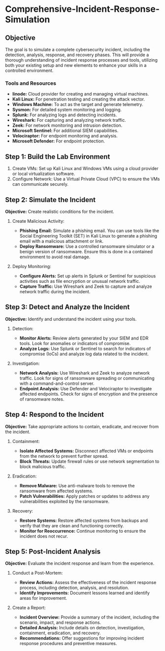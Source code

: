 # Comprehensive-Incident-Response-Simulation

## Objective

The goal is to simulate a complete cybersecurity incident, including the detection, analysis, response, and recovery phases. This will provide a thorough understanding of incident response processes and tools, utilizing both your existing setup and new elements to enhance your skills in a controlled environment.

### Tools and Resources
- **linode:** Cloud provider for creating and managing virtual machines.
- **Kali Linux:** For penetration testing and creating the attack vector.
- **Windows Machine:** To act as the target and generate telemetry.
- **Sysmon:** For detailed system monitoring and logging.
- **Splunk:** For analyzing logs and detecting incidents.
- **Wireshark:** For capturing and analyzing network traffic.
- **Zeek:** For network monitoring and intrusion detection.
- **Microsoft Sentinel:** For additional SIEM capabilities.
- **Velociraptor:** For endpoint monitoring and analysis.
- **Microsoft Defender:** For endpoint protection.

## Step 1: Build the Lab Environment

1. Create VMs: Set up Kali Linux and Windows VMs using a cloud provider or local virtualization software.
2. Configure Network: Use a Virtual Private Cloud (VPC) to ensure the VMs can communicate securely.

## Step 2: Simulate the Incident

**Objective:** Create realistic conditions for the incident.
1. Create Malicious Activity:

    * **Phishing Email:** Simulate a phishing email. You can use tools like the Social Engineering Toolkit (SET) in Kali Linux to generate a phishing email with a malicious attachment or link.
    * **Deploy Ransomware:** Use a controlled ransomware simulator or a benign version of ransomware. Ensure this is done in a contained environment to avoid real damage.

2. Deploy Monitoring:
    * **Configure Alerts:** Set up alerts in Splunk or Sentinel for suspicious activities such as file encryption or unusual network traffic.
    * **Capture Traffic:** Use Wireshark and Zeek to capture and analyze network traffic during the incident.

## Step 3: Detect and Analyze the Incident

**Objective:** Identify and understand the incident using your tools.

1. Detection:

    * **Monitor Alerts:** Review alerts generated by your SIEM and EDR tools. Look for anomalies or indicators of compromise.
    * **Analyze Logs:** Use Splunk or Sentinel to search for indicators of compromise (IoCs) and analyze log data related to the incident.

2. Investigation:

    * **Network Analysis:** Use Wireshark and Zeek to analyze network traffic. Look for signs of ransomware spreading or communicating with a command-and-control server.
    * **Endpoint Analysis:** Use Defender and Velociraptor to investigate affected endpoints. Check for signs of encryption and the presence of ransomware notes.

## Step 4: Respond to the Incident
**Objective:** Take appropriate actions to contain, eradicate, and recover from the incident.

1. Containment:

    * **Isolate Affected Systems:** Disconnect affected VMs or endpoints from the network to prevent further spread.
    * **Block Threats:** Update firewall rules or use network segmentation to block malicious traffic.
2. Eradication:

    * **Remove Malware:** Use anti-malware tools to remove the ransomware from affected systems.
    * **Patch Vulnerabilities:** Apply patches or updates to address any vulnerabilities exploited by the ransomware.
3. Recovery:

    * **Restore Systems:** Restore affected systems from backups and verify that they are clean and functioning correctly.
    * **Monitor for Reoccurrence:** Continue monitoring to ensure the incident does not recur.

## Step 5: Post-Incident Analysis
**Objective:** Evaluate the incident response and learn from the experience.

1. Conduct a Post-Mortem:

    * **Review Actions:** Assess the effectiveness of the incident response process, including detection, analysis, and resolution.
    * **Identify Improvements:** Document lessons learned and identify areas for improvement.
2. Create a Report:
    * **Incident Overview:** Provide a summary of the incident, including the scenario, impact, and response actions.
    * **Detailed Analysis:** Include details on detection, investigation, containment, eradication, and recovery.
    * **Recommendations:** Offer suggestions for improving incident response procedures and preventive measures.
